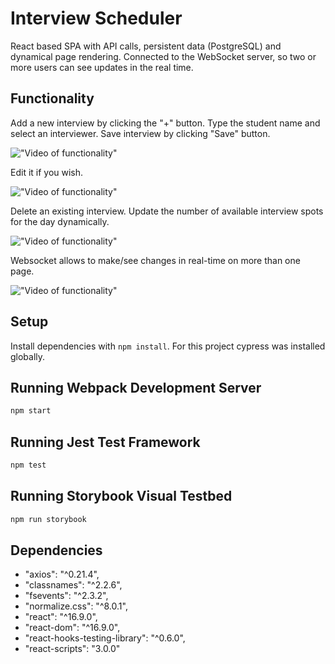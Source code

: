 # Interview Scheduler
React based SPA with API calls, persistent data (PostgreSQL) and dynamical page rendering. Connected to the WebSocket server, so two or more users can see updates in the real time.

## Functionality

Add a new interview by clicking the "+" button. Type the student name and select an interviewer. Save interview by clicking "Save" button.

!["Video of functionality"](https://github.com/PolinaSkrobot/Scheduler/blob/master/public/images/Add.gif)

Edit it if you wish.

!["Video of functionality"](https://github.com/PolinaSkrobot/Scheduler/blob/master/public/images/Edit.gif)

Delete an existing interview. Update the number of available interview spots for the day dynamically.

!["Video of functionality"](https://github.com/PolinaSkrobot/Scheduler/blob/master/public/images/Delete.gif)

Websocket allows to make/see changes in real-time on more than one page.

!["Video of functionality"](https://github.com/PolinaSkrobot/Scheduler/blob/master/public/images/Web.gif)
## Setup

Install dependencies with `npm install`. For this project cypress was installed globally.

## Running Webpack Development Server

```sh
npm start
```

## Running Jest Test Framework

```sh
npm test
```

## Running Storybook Visual Testbed

```sh
npm run storybook
```
## Dependencies

- "axios": "^0.21.4",
- "classnames": "^2.2.6",
- "fsevents": "^2.3.2",
- "normalize.css": "^8.0.1",
- "react": "^16.9.0",
- "react-dom": "^16.9.0",
- "react-hooks-testing-library": "^0.6.0",
- "react-scripts": "3.0.0"